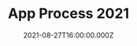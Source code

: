 ---
title: App Process 2021
date: 2021-08-27T16:00:00.000Z
dateEnd: 2021-10-08T15:59:59.000Z
eventType: Internal
location: Location here
locationURL: https://www.facebook.com/GDSCupdiliman
images:
  - /uploads/dsc-logo.png
summary: GDSC-D App Process for 2021
---